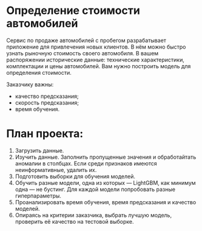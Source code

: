 # Определение стоимости автомобилей
Сервис по продаже автомобилей с пробегом разрабатывает приложение для привлечения новых клиентов. В нём можно быстро узнать рыночную стоимость своего автомобиля. В вашем распоряжении исторические данные: технические характеристики, комплектации и цены автомобилей. Вам нужно построить модель для определения стоимости. 

Заказчику важны:

- качество предсказания;
- скорость предсказания;
- время обучения.
# План проекта:
1. Загрузить данные.
2. Изучить данные. Заполнить пропущенные значения и обработайтать аномалии в столбцах. Если среди признаков имеются неинформативные, удалить их.
3. Подготовить выборки для обучения моделей.
4. Обучить разные модели, одна из которых — LightGBM, как минимум одна — не бустинг. Для каждой модели попробовать разные гиперпараметры.
5. Проанализировать время обучения, время предсказания и качество моделей.
6. Опираясь на критерии заказчика, выбрать лучшую модель, проверить её качество на тестовой выборке.

